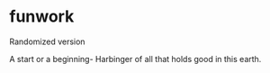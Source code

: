 # funwork
Randomized version

A start or a beginning-
Harbinger of all that holds good in this earth.
